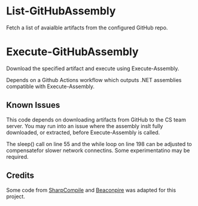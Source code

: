 # List-GitHubAssembly

Fetch a list of avaialble artifacts from the configured GitHub repo. 

# Execute-GitHubAssembly

Download the specified artifact and execute using Execute-Assembly.

Depends on a Github Actions workflow which outputs .NET assemblies compatible with Execute-Assembly. 

## Known Issues

This code depends on downloading artifacts from GitHub to the CS team server. You may run into an issue where the assembly inslt fully downloaded, or extracted, before Execute-Assembly is called. 

The sleep() call on line 55 and the while loop on line 198 can be adjusted to compensatefor slower network connectins. Some experimentatino may be required. 

## Credits

Some code from [SharpCompile](https://github.com/SpiderLabs/SharpCompile/blob/master/SharpCompile.cna) and [Beaconpire](https://github.com/bluscreenofjeff/AggressorScripts/blob/master/Beaconpire/beaconpire.cna) was adapted for this project. 


